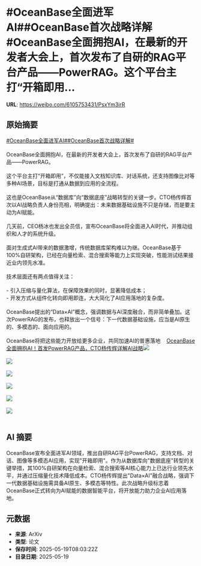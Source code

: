 # #OceanBase全面进军AI##OceanBase首次战略详解#OceanBase全面拥抱AI，在最新的开发者大会上，首次发布了自研的RAG平台产品——PowerRAG。这个平台主打“开箱即用...

**URL**: https://weibo.com/6105753431/PsxYm3irR

## 原始摘要

<a href="https://m.weibo.cn/search?containerid=231522type%3D1%26t%3D10%26q%3D%23OceanBase%E5%85%A8%E9%9D%A2%E8%BF%9B%E5%86%9BAI%23&amp;extparam=%23OceanBase%E5%85%A8%E9%9D%A2%E8%BF%9B%E5%86%9BAI%23" data-hide=""><span class="surl-text">#OceanBase全面进军AI#</span></a><a href="https://m.weibo.cn/search?containerid=231522type%3D1%26t%3D10%26q%3D%23OceanBase%E9%A6%96%E6%AC%A1%E6%88%98%E7%95%A5%E8%AF%A6%E8%A7%A3%23&amp;extparam=%23OceanBase%E9%A6%96%E6%AC%A1%E6%88%98%E7%95%A5%E8%AF%A6%E8%A7%A3%23" data-hide=""><span class="surl-text">#OceanBase首次战略详解#</span></a><br><br>OceanBase全面拥抱AI，在最新的开发者大会上，首次发布了自研的RAG平台产品——PowerRAG。<br><br>这个平台主打“开箱即用”，不仅能接入文档知识库、对话系统，还支持图像比对等多种AI场景，目标是打通从数据到应用的全流程。<br><br>这也是OceanBase从“数据库”向“数据底座”战略转型的关键一步。CTO杨传辉首次以AI战略负责人身份亮相，明确提出：未来数据基础设施不只是存储，而是要主动为AI赋能。<br><br>几天前，CEO杨冰也发出全员信，宣布OceanBase将全面进入AI时代，并推动组织和人才的系统升级。<br><br>面对生成式AI带来的数据激增，传统数据库架构难以为继。OceanBase基于100%自研架构，已经在向量检索、混合搜索等能力上实现突破，性能测试结果接近业内领先水准。<br><br>技术层面还有两点值得关注：<br><br>- 引入压缩与量化算法，在保障效果的同时，显著降低成本；<br>- 开发方式从组件化转向即用即连，大大简化了AI应用落地的复杂度。<br><br>OceanBase提出的“Data×AI”概念，强调数据与AI深度融合，而非简单叠加。这次PowerRAG的发布，也释放出一个信号：下一代数据基础设施，应当是AI原生的、多模态的、面向应用的。<br><br>OceanBase将把这些能力开放给更多企业，共同加速AI的普惠落地<a href="https://weibo.cn/sinaurl?u=https%3A%2F%2Fmp.weixin.qq.com%2Fs%2FQiHm15c8s4P3WDWgFZYNpg" data-hide=""><span class="url-icon"><img style="width: 1rem;height: 1rem" src="https://h5.sinaimg.cn/upload/2015/09/25/3/timeline_card_small_web_default.png" referrerpolicy="no-referrer"></span><span class="surl-text">OceanBase全面拥抱AI！首发PowerRAG产品，CTO杨传辉详解AI战略</span></a><img style="" src="https://tvax3.sinaimg.cn/large/006Fd7o3gy1i1kt3p3geoj30zk0hdtng.jpg" referrerpolicy="no-referrer"><br><br><img style="" src="https://tvax3.sinaimg.cn/large/006Fd7o3gy1i1kt3obaqej30zk0cgaem.jpg" referrerpolicy="no-referrer"><br><br><img style="" src="https://tvax2.sinaimg.cn/large/006Fd7o3gy1i1kt3pc2v4j30ze0k0qb7.jpg" referrerpolicy="no-referrer"><br><br><img style="" src="https://tvax2.sinaimg.cn/large/006Fd7o3gy1i1kt3pt84cj30zk0heaip.jpg" referrerpolicy="no-referrer"><br><br><img style="" src="https://tvax1.sinaimg.cn/large/006Fd7o3gy1i1kt3pcdogj30zk0jb7g0.jpg" referrerpolicy="no-referrer"><br><br><img style="" src="https://tvax1.sinaimg.cn/large/006Fd7o3gy1i1kt3njtqbj30zk0acqd6.jpg" referrerpolicy="no-referrer"><br><br>

## AI 摘要

OceanBase宣布全面进军AI领域，推出自研RAG平台PowerRAG，支持文档、对话、图像等多模态AI应用，实现"开箱即用"。作为从数据库向"数据底座"转型的关键举措，其100%自研架构在向量检索、混合搜索等AI核心能力上已达行业领先水平，并通过压缩量化技术降低成本。CTO杨传辉提出"Data×AI"融合战略，强调下一代数据基础设施需具备AI原生、多模态等特性。此次战略升级标志着OceanBase正式转向为AI赋能的数据智能平台，将开放能力助力企业AI应用落地。

## 元数据

- **来源**: ArXiv
- **类型**: 论文
- **保存时间**: 2025-05-19T08:03:22Z
- **目录日期**: 2025-05-19
